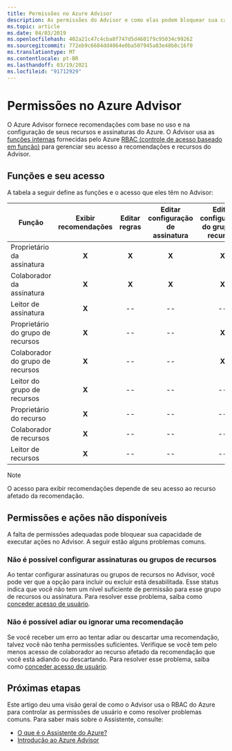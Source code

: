 ```yaml
---
title: Permissões no Azure Advisor
description: As permissões do Advisor e como elas podem bloquear sua capacidade de configurar assinaturas ou adiar ou ignorar recomendações.
ms.topic: article
ms.date: 04/03/2019
ms.openlocfilehash: 402a21c47c4cba8f747d5d4601f9c95034c99262
ms.sourcegitcommit: 772eb9c6684dd4864e0ba507945a83e48b8c16f0
ms.translationtype: MT
ms.contentlocale: pt-BR
ms.lasthandoff: 03/19/2021
ms.locfileid: "91712929"
---
```

# <a name="permissions-in-azure-advisor"></a>Permissões no Azure Advisor

O Azure Advisor fornece recomendações com base no uso e na configuração de seus recursos e assinaturas do Azure. O Advisor usa as [funções internas](../role-based-access-control/built-in-roles.md) fornecidas pelo Azure [RBAC (controle de acesso baseado em função)](../role-based-access-control/overview.md) para gerenciar seu acesso a recomendações e recursos do Advisor. 

## <a name="roles-and-their-access"></a>Funções e seu acesso

A tabela a seguir define as funções e o acesso que eles têm no Advisor:

| **Função** | **Exibir recomendações** | **Editar regras** | **Editar configuração de assinatura** | **Editar configuração do grupo de recursos**| **Ignorar e adiar recomendações**|
|---|:---:|:---:|:---:|:---:|:---:|
|Proprietário da assinatura|**X**|**X**|**X**|**X**|**X**|
|Colaborador da assinatura|**X**|**X**|**X**|**X**|**X**|
|Leitor de assinatura|**X**|--|--|--|--|
|Proprietário do grupo de recursos|**X**|--|--|**X**|**X**|
|Colaborador do grupo de recursos|**X**|--|--|**X**|**X**|
|Leitor do grupo de recursos|**X**|--|--|--|--|
|Proprietário do recurso|**X**|--|--|--|**X**|
|Colaborador de recursos|**X**|--|--|--|**X**|
|Leitor de recursos|**X**|--|--|--|--|

> [!NOTE]
> O acesso para exibir recomendações depende de seu acesso ao recurso afetado da recomendação.

## <a name="permissions-and-unavailable-actions"></a>Permissões e ações não disponíveis

A falta de permissões adequadas pode bloquear sua capacidade de executar ações no Advisor. A seguir estão alguns problemas comuns.

### <a name="unable-to-configure-subscriptions-or-resource-groups"></a>Não é possível configurar assinaturas ou grupos de recursos

Ao tentar configurar assinaturas ou grupos de recursos no Advisor, você pode ver que a opção para incluir ou excluir está desabilitada. Esse status indica que você não tem um nível suficiente de permissão para esse grupo de recursos ou assinatura. Para resolver esse problema, saiba como [conceder acesso de usuário](../role-based-access-control/quickstart-assign-role-user-portal.md).

### <a name="unable-to-postpone-or-dismiss-a-recommendation"></a>Não é possível adiar ou ignorar uma recomendação

Se você receber um erro ao tentar adiar ou descartar uma recomendação, talvez você não tenha permissões suficientes. Verifique se você tem pelo menos acesso de colaborador ao recurso afetado da recomendação que você está adiando ou descartando. Para resolver esse problema, saiba como [conceder acesso de usuário](../role-based-access-control/quickstart-assign-role-user-portal.md).

## <a name="next-steps"></a>Próximas etapas

Este artigo deu uma visão geral de como o Advisor usa o RBAC do Azure para controlar as permissões de usuário e como resolver problemas comuns. Para saber mais sobre o Assistente, consulte:

- [O que é o Assistente do Azure?](./advisor-overview.md)
- [Introdução ao Azure Advisor](./advisor-get-started.md)
